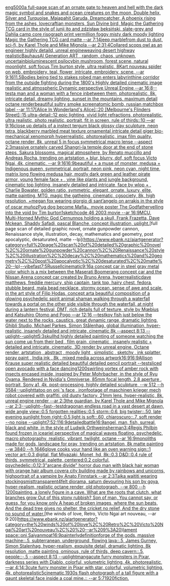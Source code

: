 [eng](https://www.ebank.nz/aiartgenerator?category=eng)[5000](https://www.ebank.nz/aiartgenerator?category=5000)[a full-page scan of an ornate gate to heaven and hell with the dark magic symbol and snakes and ocean creatures on the moon, Double helix, Silver and Turquoise, Majapahit Garuda, Dreamcatcher, A phoenix rising from the ashes, lovecraftian monsters, Sun Divine bird, Magic the Gathering TCG card in the style of junji ito and zdzisław beksiński, slate-grey and Dahlia camp core risograph print vermillion foggy misty dark moody lighting Magic the Gathering TCG card matte --ar 7:14](https://www.ebank.nz/aiartgenerator?category=a%20full-page%20scan%20of%20an%20ornate%20gate%20to%20heaven%20and%20hell%20with%20the%20dark%20magic%20symbol%20and%20snakes%20and%20ocean%20creatures%20on%20the%20moon%2C%20Double%20helix%2C%20Silver%20and%20Turquoise%2C%20Majapahit%20Garuda%2C%20Dreamcatcher%2C%20A%20phoenix%20rising%20from%20the%20ashes%2C%20lovecraftian%20monsters%2C%20Sun%20Divine%20bird%2C%20Magic%20the%20Gathering%20TCG%20card%20in%20the%20style%20of%20junji%20ito%20and%20zdzis%C5%82aw%20beksi%C5%84ski%2C%20slate-grey%20and%20Dahlia%20camp%20core%20risograph%20print%20vermillion%20foggy%20misty%20dark%20moody%20lighting%20Magic%20the%20Gathering%20TCG%20card%20matte%20--ar%207%3A14)[jeep,marble](https://www.ebank.nz/aiartgenerator?category=jeep%2Cmarble)[from dust to dust, sci-fi, by Karel Thole and Mike Mignola --ar 2:3](https://www.ebank.nz/aiartgenerator?category=from%20dust%20to%20dust%2C%20sci-fi%2C%20by%20Karel%20Thole%20and%20Mike%20Mignola%20--ar%202%3A3)[1:4](https://www.ebank.nz/aiartgenerator?category=1%3A4)[Collared scops owl as an engineer highly detaild, unreal engine](https://www.ebank.nz/aiartgenerator?category=Collared%20scops%20owl%20as%20an%20engineer%20highly%20detaild%2C%20unreal%20engine)[weaving desert highway realistic](https://www.ebank.nz/aiartgenerator?category=weaving%20desert%20highway%20realistic)[Bauhaus](https://www.ebank.nz/aiartgenerator?category=Bauhaus)[AI Generation ART , random, chaos, unknown, uncertain](https://www.ebank.nz/aiartgenerator?category=AI%20Generation%20ART%20%2C%20random%2C%20chaos%2C%20unknown%2C%20uncertain)[bioluminescent psilocybin mushroom, forest scene, natural moonlight, soft focus,Tim burton style, ultra realistic, 8K](https://www.ebank.nz/aiartgenerator?category=bioluminescent%20psilocybin%20mushroom%2C%20forest%20scene%2C%20natural%20moonlight%2C%20soft%20focus%2CTim%20burton%20style%2C%20ultra%20realistic%2C%208K)[art nouveau spider on web, embroidery,  teal, flower, intricate, embroidery, scene, --ar 9:16](https://www.ebank.nz/aiartgenerator?category=art%20nouveau%20spider%20on%20web%2C%20embroidery%2C%20%20teal%2C%20flower%2C%20intricate%2C%20embroidery%2C%20scene%2C%20--ar%209%3A16)[1](https://www.ebank.nz/aiartgenerator?category=1)[1.5](https://www.ebank.nz/aiartgenerator?category=1.5)[Bodies being tied to stakes robed man enters labyrinthine corridor from the outside fighting during the 1800's Highly detailed cinematic image realistic and atmospheric Dynamic perspective Unreal Engine --ar 16:8](https://www.ebank.nz/aiartgenerator?category=Bodies%20being%20tied%20to%20stakes%20robed%20man%20enters%20labyrinthine%20corridor%20from%20the%20outside%20fighting%20during%20the%201800%27s%20Highly%20detailed%20cinematic%20image%20realistic%20and%20atmospheric%20Dynamic%20perspective%20Unreal%20Engine%20--ar%2016%3A8)[--test](https://www.ebank.nz/aiartgenerator?category=--test)[a man and a woman with a fence inbetween them, photorealistic, 8k, intricate detail, dreamy lighting, sunset in the mountains, maximum detail octane render](https://www.ebank.nz/aiartgenerator?category=a%20man%20and%20a%20woman%20with%20a%20fence%20inbetween%20them%2C%20photorealistic%2C%208k%2C%20intricate%20detail%2C%20dreamy%20lighting%2C%20sunset%20in%20the%20mountains%2C%20maximum%20detail%20octane%20render)[beautiful sultry smoke screen](https://www.ebank.nz/aiartgenerator?category=beautiful%20sultry%20smoke%20screen)[atomic bomb, russian matchbox label --ar 11:17](https://www.ebank.nz/aiartgenerator?category=atomic%20bomb%2C%20russian%20matchbox%20label%20--ar%2011%3A17)[[Alice In Wonderland's Alice]::20 [Melbourne's Flinders Street]::15 ultra-detail::12 epic lighting, vivid light refractions, photorealistic, ultra realistic, photo realistic, portrait, fit in screen, rule of thirds::10 —ar 9:16](https://www.ebank.nz/aiartgenerator?category=%5BAlice%20In%20Wonderland%27s%20Alice%5D%3A%3A20%20%5BMelbourne%27s%20Flinders%20Street%5D%3A%3A15%20ultra-detail%3A%3A12%20epic%20lighting%2C%20vivid%20light%20refractions%2C%20photorealistic%2C%20ultra%20realistic%2C%20photo%20realistic%2C%20portrait%2C%20fit%20in%20screen%2C%20rule%20of%20thirds%3A%3A10%20%E2%80%94ar%209%3A16)[close up details of a instect tergum black glossy clay sculpture, neon tetra, blackberry marbled meat texture ornamental intricate detail giger bio-mechanical xenomorph hyperrealistic, photorealistic, imax film quality, octane render, 8k, unreal 5 in focus symmetrical macro lense --aspect 2:3](https://www.ebank.nz/aiartgenerator?category=close%20up%20details%20of%20a%20instect%20tergum%20black%20glossy%20clay%20sculpture%2C%20neon%20tetra%2C%20blackberry%20marbled%20meat%20texture%20ornamental%20intricate%20detail%20giger%20bio-mechanical%20xenomorph%20hyperrealistic%2C%20photorealistic%2C%20imax%20film%20quality%2C%20octane%20render%2C%208k%2C%20unreal%205%20in%20focus%20symmetrical%20macro%20lense%20--aspect%202%3A3)[massive ornately carved Shangri-la temple door at the end of stone steps, Sakura blossoms, magical atmosphere, by Renato muccillo and Andreas Rocha, trending on artstation + blur, blurry, dof, soft focus,Victo Ngai, 4k, cinematic, --ar 9:16](https://www.ebank.nz/aiartgenerator?category=massive%20ornately%20carved%20Shangri-la%20temple%20door%20at%20the%20end%20of%20stone%20steps%2C%20Sakura%20blossoms%2C%20magical%20atmosphere%2C%20by%20Renato%20muccillo%20and%20Andreas%20Rocha%2C%20trending%20on%20artstation%20%2B%20blur%2C%20blurry%2C%20dof%2C%20soft%20focus%2CVicto%20Ngai%2C%204k%2C%20cinematic%2C%20--ar%209%3A16)[16:9](https://www.ebank.nz/aiartgenerator?category=16%3A9)[beautiful + a muse of monster, medusa + Indigenous queen, symmetrical, portrait, neon pink, neon cyan, night time, matrix,long flowing medusa hair, mostly dark green and leather pirate armor, young female face + , vine like plants and jungle background, cinematic top lighting, insanely detailed and intricate, face by wlop + , Charlie Bowater, golden ratio, symmetric, elegant, ornate, luxury, elite, matte painting, MTG, magic the gatheing, cinematic, cgsociety, 8k, high resolution, +](https://www.ebank.nz/aiartgenerator?category=beautiful%20%2B%20a%20muse%20of%20monster%2C%20medusa%20%2B%20Indigenous%20queen%2C%20symmetrical%2C%20portrait%2C%20neon%20pink%2C%20neon%20cyan%2C%20night%20time%2C%20matrix%2Clong%20flowing%20medusa%20hair%2C%20mostly%20dark%20green%20and%20leather%20pirate%20armor%2C%20young%20female%20face%20%2B%20%2C%20vine%20like%20plants%20and%20jungle%20background%2C%20cinematic%20top%20lighting%2C%20insanely%20detailed%20and%20intricate%2C%20face%20by%20wlop%20%2B%20%2C%20Charlie%20Bowater%2C%20golden%20ratio%2C%20symmetric%2C%20elegant%2C%20ornate%2C%20luxury%2C%20elite%2C%20matte%20painting%2C%20MTG%2C%20magic%20the%20gatheing%2C%20cinematic%2C%20cgsociety%2C%208k%2C%20high%20resolution%2C%20%2B)[megan fox wearing giorgio di sant’angelo on arrakis in the style of oscar muñoz](https://www.ebank.nz/aiartgenerator?category=megan%20fox%20wearing%20giorgio%20di%20sant%E2%80%99angelo%20on%20arrakis%20in%20the%20style%20of%20oscar%20mu%C3%B1oz)[Pug dog become Mafia，movie poster The Godfather](https://www.ebank.nz/aiartgenerator?category=Pug%20dog%20become%20Mafia%EF%BC%8Cmovie%20poster%20The%20Godfather)[yelling into the void by Tim burton](https://www.ebank.nz/aiartgenerator?category=yelling%20into%20the%20void%20by%20Tim%20burton)[1](https://www.ebank.nz/aiartgenerator?category=1)[sketch](https://www.ebank.nz/aiartgenerator?category=sketch)[code 46 2003 movie --ar 16:9](https://www.ebank.nz/aiartgenerator?category=code%2046%202003%20movie%20--ar%2016%3A9)[MCU, Multi-Horned Mythic God Cernunnos holding a skull, Frank Frazetta, Dave Mckean, Shaddy Safadi, pascal Blanche, concept illustration, uplight.](https://www.ebank.nz/aiartgenerator?category=MCU%2C%20Multi-Horned%20Mythic%20God%20Cernunnos%20holding%20a%20skull%2C%20Frank%20Frazetta%2C%20Dave%20Mckean%2C%20Shaddy%20Safadi%2C%20pascal%20Blanche%2C%20concept%20illustration%2C%20uplight.)[full page scan of detailed graphic novel, ornate gunpowder cannon, Renaissance style, illustration, decay, mathematics and geometry, post apocalyptic, desaturated, matte --lp](https://www.ebank.nz/aiartgenerator?category=full%20page%20scan%20of%20detailed%20graphic%20novel%2C%20ornate%20gunpowder%20cannon%2C%20Renaissance%20style%2C%20illustration%2C%20decay%2C%20mathematics%20and%20geometry%2C%20post%20apocalyptic%2C%20desaturated%2C%20matte%20--lp)[--vibefast](https://www.ebank.nz/aiartgenerator?category=--vibefast)[7:5](https://www.ebank.nz/aiartgenerator?category=7%3A5)[Russell](https://www.ebank.nz/aiartgenerator?category=Russell)[cinematic](https://www.ebank.nz/aiartgenerator?category=cinematic)[9:16](https://www.ebank.nz/aiartgenerator?category=9%3A16)[a concept car in steel gray metal color which is a mix between the Maserati Boomerang concept car and the Nissan Arena concept car created by Bruno Arena, hyperrealistic](https://www.ebank.nz/aiartgenerator?category=a%20concept%20car%20in%20steel%20gray%20metal%20color%20which%20is%20a%20mix%20between%20the%20Maserati%20Boomerang%20concept%20car%20and%20the%20Nissan%20Arena%20concept%20car%20created%20by%20Bruno%20Arena%2C%20hyperrealistic)[dave matthews, freddie mercury, ship captain, tank top, hairy chest, fedora, stubble beard, mala bead necklace, stormy ocean, sense of awe and scale, in the art style of Filip Hodas, concept art](https://www.ebank.nz/aiartgenerator?category=dave%20matthews%2C%20freddie%20mercury%2C%20ship%20captain%2C%20tank%20top%2C%20hairy%20chest%2C%20fedora%2C%20stubble%20beard%2C%20mala%20bead%20necklace%2C%20stormy%20ocean%2C%20sense%20of%20awe%20and%20scale%2C%20in%20the%20art%20style%20of%20Filip%20Hodas%2C%20concept%20art)[a beautiful composition of a glowing psychedelic spirit animal shaman walking through a waterfall towards a portal on the other side visible through the waterfall, at night during a lantern festival, DMT,  rich details full of texture, style by Mœbius and Katsuhiro Otomo and Pogo —ar 12:16 —test](https://www.ebank.nz/aiartgenerator?category=a%20beautiful%20composition%20of%20a%20glowing%20psychedelic%20spirit%20animal%20shaman%20walking%20through%20a%20waterfall%20towards%20a%20portal%20on%20the%20other%20side%20visible%20through%20the%20waterfall%2C%20at%20night%20during%20a%20lantern%20festival%2C%20DMT%2C%20%20rich%20details%20full%20of%20texture%2C%20style%20by%20M%C5%93bius%20and%20Katsuhiro%20Otomo%20and%20Pogo%20%E2%80%94ar%2012%3A16%20%E2%80%94test)[koy fish just below the water next to the rocks, caustics, great dynamic range, dramatic lighting, Ghibli Studio, Michael Parkes, Simon Stålenhag, global illumination, hyper-realistic, insanely detailed and intricate, cinematic 8k --aspect 8:13 --uplight](https://www.ebank.nz/aiartgenerator?category=koy%20fish%20just%20below%20the%20water%20next%20to%20the%20rocks%2C%20caustics%2C%20great%20dynamic%20range%2C%20dramatic%20lighting%2C%20Ghibli%20Studio%2C%20Michael%20Parkes%2C%20Simon%20St%C3%A5lenhag%2C%20global%20illumination%2C%20hyper-realistic%2C%20insanely%20detailed%20and%20intricate%2C%20cinematic%208k%20--aspect%208%3A13%20--uplight)[--uplight](https://www.ebank.nz/aiartgenerator?category=--uplight)[5:3](https://www.ebank.nz/aiartgenerator?category=5%3A3)[skull](https://www.ebank.nz/aiartgenerator?category=skull)[hd highly detailed painting of someone watching the sun come up from their bed , film grain, cinematic , insanely realistic + detailed and intricate, cinematic, 3D render by unreal engine, Octane render, artstation , abstract , moody light , simplistic , sketchy , ink splatter, spray paint , India ink , 8k , mixed media across artwork](https://www.ebank.nz/aiartgenerator?category=hd%20highly%20detailed%20painting%20of%20someone%20watching%20the%20sun%20come%20up%20from%20their%20bed%20%2C%20film%20grain%2C%20cinematic%20%2C%20insanely%20realistic%20%2B%20detailed%20and%20intricate%2C%20cinematic%2C%203D%20render%20by%20unreal%20engine%2C%20Octane%20render%2C%20artstation%20%2C%20abstract%20%2C%20moody%20light%20%2C%20simplistic%20%2C%20sketchy%20%2C%20ink%20splatter%2C%20spray%20paint%20%2C%20India%20ink%20%2C%208k%20%2C%20mixed%20media%20across%20artwork)[16:9](https://www.ebank.nz/aiartgenerator?category=16%3A9)[16:9](https://www.ebank.nz/aiartgenerator?category=16%3A9)[Allison Krause super realistic detailed beautiful detailed pencil portrait --test](https://www.ebank.nz/aiartgenerator?category=Allison%20Krause%20super%20realistic%20detailed%20beautiful%20detailed%20pencil%20portrait%20--test)[sliced open avocado with a face dancing](https://www.ebank.nz/aiartgenerator?category=sliced%20open%20avocado%20with%20a%20face%20dancing)[1200](https://www.ebank.nz/aiartgenerator?category=1200)[swirling vortex of amber rock with insects encased inside, inspired by Peter Mohrbacher, in the style of Ryu Oyama, Rendered in Nvidia's Omniverse, 85mm focal length, 2.8 aperture , portrait, Sony a1, 4k, post-processing, highly detailed sculpture, --w 512 --h 3584](https://www.ebank.nz/aiartgenerator?category=swirling%20vortex%20of%20amber%20rock%20with%20insects%20encased%20inside%2C%20inspired%20by%20Peter%20Mohrbacher%2C%20in%20the%20style%20of%20Ryu%20Oyama%2C%20Rendered%20in%20Nvidia%27s%20Omniverse%2C%2085mm%20focal%20length%2C%202.8%20aperture%20%2C%20portrait%2C%20Sony%20a1%2C%204k%2C%20post-processing%2C%20highly%20detailed%20sculpture%2C%20--w%20512%20--h%203584)[--uplight](https://www.ebank.nz/aiartgenerator?category=--uplight)[tatoo on oni 's face , iron](https://www.ebank.nz/aiartgenerator?category=tatoo%20on%20oni%20%27s%20face%20%2C%20iron)[footage of maschinen krieger mech robot covered with graffiti. old dusty factory,  21mm lens, hyper-realistic, 8k, unreal engine render --ar 2:3](https://www.ebank.nz/aiartgenerator?category=footage%20of%20maschinen%20krieger%20mech%20robot%20covered%20with%20graffiti.%20old%20dusty%20factory%2C%20%2021mm%20lens%2C%20hyper-realistic%2C%208k%2C%20unreal%20engine%20render%20--ar%202%3A3)[the guardian, by Karel Thole and Mike Mignola --ar 2:3](https://www.ebank.nz/aiartgenerator?category=the%20guardian%2C%20by%20Karel%20Thole%20and%20Mike%20Mignola%20--ar%202%3A3)[--uplight](https://www.ebank.nz/aiartgenerator?category=--uplight)[--fast](https://www.ebank.nz/aiartgenerator?category=--fast)[--test](https://www.ebank.nz/aiartgenerator?category=--test)[dragon](https://www.ebank.nz/aiartgenerator?category=dragon)[an endless road in a vast desert at dawn, wide angle view::0.5 forgotten realities::0.5 storm::0.6, big twister::.50, late evening sunlight from right::0.5 light is soft::.60, chiaroscuro::.7, soft render --no noise  --uplight](https://www.ebank.nz/aiartgenerator?category=an%20endless%20road%20in%20a%20vast%20desert%20at%20dawn%2C%20wide%20angle%20view%3A%3A0.5%20forgotten%20realities%3A%3A0.5%20storm%3A%3A0.6%2C%20big%20twister%3A%3A.50%2C%20late%20evening%20sunlight%20from%20right%3A%3A0.5%20light%20is%20soft%3A%3A.60%2C%20chiaroscuro%3A%3A.7%2C%20soft%20render%20--no%20noise%20%20--uplight)[7:5](https://www.ebank.nz/aiartgenerator?category=7%3A5)[2:1](https://www.ebank.nz/aiartgenerator?category=2%3A1)[16:9](https://www.ebank.nz/aiartgenerator?category=16%3A9)[detailed](https://www.ebank.nz/aiartgenerator?category=detailed)[battle](https://www.ebank.nz/aiartgenerator?category=battle)[16:9](https://www.ebank.nz/aiartgenerator?category=16%3A9)[angel, man, fish, surreal, black and white, in the style of Ludwik Orthwein](https://www.ebank.nz/aiartgenerator?category=angel%2C%20man%2C%20fish%2C%20surreal%2C%20black%20and%20white%2C%20in%20the%20style%20of%20Ludwik%20Orthwein)[sherman](https://www.ebank.nz/aiartgenerator?category=sherman)[3:4](https://www.ebank.nz/aiartgenerator?category=3%3A4)[Regis Philbin found frozen in ice](https://www.ebank.nz/aiartgenerator?category=Regis%20Philbin%20found%20frozen%20in%20ice)[ariel perspective of magical waves floating, psychedelic, macro photography, realistic, vibrant, twilight, octane --ar 16:9](https://www.ebank.nz/aiartgenerator?category=ariel%20perspective%20of%20magical%20waves%20floating%2C%20psychedelic%2C%20macro%20photography%2C%20realistic%2C%20vibrant%2C%20twilight%2C%20octane%20--ar%2016%3A9)[monoliths made for gods, landscape for pray, trending on artstation, 8k matte painting --w 3840 --h 1646](https://www.ebank.nz/aiartgenerator?category=monoliths%20made%20for%20gods%2C%20landscape%20for%20pray%2C%20trending%20on%20artstation%2C%208k%20matte%20painting%20--w%203840%20--h%201646)[glove cooks your hand like an oven warning sign::1 vector art::0.3 digital, flat Miyazaki, Monet, hd, 8k::0.3 D&D::0.4 rule of thirds, symmetrical, palette, centered:0.2 colorful, psychedelic::0.1](https://www.ebank.nz/aiartgenerator?category=glove%20cooks%20your%20hand%20like%20an%20oven%20warning%20sign%3A%3A1%20vector%20art%3A%3A0.3%20digital%2C%20flat%20Miyazaki%2C%20Monet%2C%20hd%2C%208k%3A%3A0.3%20D%26D%3A%3A0.4%20rule%20of%20thirds%2C%20symmetrical%2C%20palette%2C%20centered%3A0.2%20colorful%2C%20psychedelic%3A%3A0.1)[2:3](https://www.ebank.nz/aiartgenerator?category=2%3A3)["arcane divide" horror duo man with black hair woman with orange hair album cover](https://www.ebank.nz/aiartgenerator?category=%22arcane%20divide%22%20horror%20duo%20man%20with%20black%20hair%20woman%20with%20orange%20hair%20album%20cover)[a city building made by rainbows and unicorns, high](https://www.ebank.nz/aiartgenerator?category=a%20city%20building%20made%20by%20rainbows%20and%20unicorns%2C%20high)[portrait of a vampire by Anato Finnstark --ar 2:3](https://www.ebank.nz/aiartgenerator?category=portrait%20of%20a%20vampire%20by%20Anato%20Finnstark%20--ar%202%3A3)[Taika waititi wearing stockings](https://www.ebank.nz/aiartgenerator?category=Taika%20waititi%20wearing%20stockings)[mist](https://www.ebank.nz/aiartgenerator?category=mist)[transparent](https://www.ebank.nz/aiartgenerator?category=transparent)[4](https://www.ebank.nz/aiartgenerator?category=4)[felt diorama, saturn devouring his son by goya, hyper-realism, realistic octane render, old photograph, --w 800 --h 1200](https://www.ebank.nz/aiartgenerator?category=felt%20diorama%2C%20saturn%20devouring%20his%20son%20by%20goya%2C%20hyper-realism%2C%20realistic%20octane%20render%2C%20old%20photograph%2C%20--w%20800%20--h%201200)[painting. a lonely figure in a cave. What are the roots that clutch, what branches grow Out of this stony rubbish? Son of man, You cannot say, or guess, for you know only A heap of broken images, where the sun beats, And the dead tree gives no shelter, the cricket no relief, And the dry stone no sound of water.](https://www.ebank.nz/aiartgenerator?category=painting.%20a%20lonely%20figure%20in%20a%20cave.%20What%20are%20the%20roots%20that%20clutch%2C%20what%20branches%20grow%20Out%20of%20this%20stony%20rubbish%3F%20Son%20of%20man%2C%20You%20cannot%20say%2C%20or%20guess%2C%20for%20you%20know%20only%20A%20heap%20of%20broken%20images%2C%20where%20the%20sun%20beats%2C%20And%20the%20dead%20tree%20gives%20no%20shelter%2C%20the%20cricket%20no%20relief%2C%20And%20the%20dry%20stone%20no%20sound%20of%20water.)[the winds of love, Retro, Victo Ngai art nouveau,  --ar 9:20](https://www.ebank.nz/aiartgenerator?category=the%20winds%20of%20love%2C%20Retro%2C%20Victo%20Ngai%20art%20nouveau%2C%20%20--ar%209%3A20)[lament space::](https://www.ebank.nz/aiartgenerator?category=lament%20space%3A%3A)[oni,Saiyan](https://www.ebank.nz/aiartgenerator?category=oni%2CSaiyan)[moat](https://www.ebank.nz/aiartgenerator?category=moat)[16:9](https://www.ebank.nz/aiartgenerator?category=16%3A9)[painterly](https://www.ebank.nz/aiartgenerator?category=painterly)[definition](https://www.ebank.nz/aiartgenerator?category=definition)[forge of the gods, massive machine::.5, subterranean, underground, flowing lava::.5, James Gurney, Simon Stalenhag, hyper-realism, exquisite detail, dramatic lighting, 8k resolution, matte painting, ominous, rule of thirds, deep cavern::.5, people::-.5 --aspect 8:13 --uplight](https://www.ebank.nz/aiartgenerator?category=forge%20of%20the%20gods%2C%20massive%20machine%3A%3A.5%2C%20subterranean%2C%20underground%2C%20flowing%20lava%3A%3A.5%2C%20James%20Gurney%2C%20Simon%20Stalenhag%2C%20hyper-realism%2C%20exquisite%20detail%2C%20dramatic%20lighting%2C%208k%20resolution%2C%20matte%20painting%2C%20ominous%2C%20rule%20of%20thirds%2C%20deep%20cavern%3A%3A.5%2C%20people%3A%3A-.5%20--aspect%208%3A13%20--uplight)[manga](https://www.ebank.nz/aiartgenerator?category=manga)[cute furry monsters in Pixar, darkness series with Diablo, colorful, volumetric lighting, 4k, photorealistic, —ar 4:1](https://www.ebank.nz/aiartgenerator?category=cute%20furry%20monsters%20in%20Pixar%2C%20darkness%20series%20with%20Diablo%2C%20colorful%2C%20volumetric%20lighting%2C%204k%2C%20photorealistic%2C%20%E2%80%94ar%204%3A1)[4:3](https://www.ebank.nz/aiartgenerator?category=4%3A3)[cute furry monster in Pixar with star, colorful, volumetric lighting, 4k, photorealistic](https://www.ebank.nz/aiartgenerator?category=cute%20furry%20monster%20in%20Pixar%20with%20star%2C%20colorful%2C%20volumetric%20lighting%2C%204k%2C%20photorealistic)[5](https://www.ebank.nz/aiartgenerator?category=5)[cinematic,](https://www.ebank.nz/aiartgenerator?category=cinematic%2C)[1930s flash photograph of a tall figure with a gaunt skeletal face inside a coal mine.:: --ar 5:7](https://www.ebank.nz/aiartgenerator?category=1930s%20flash%20photograph%20of%20a%20tall%20figure%20with%20a%20gaunt%20skeletal%20face%20inside%20a%20coal%20mine.%3A%3A%20--ar%205%3A7)[1920](https://www.ebank.nz/aiartgenerator?category=1920)[fiction.](https://www.ebank.nz/aiartgenerator?category=fiction.)